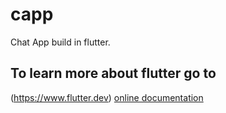 # capp

Chat App build in flutter.

## To learn more about flutter go to
(https://www.flutter.dev)
[online documentation](https://flutter.dev/docs)